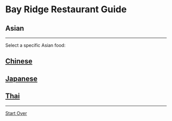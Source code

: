 # Bay Ridge Restaurant Guide
## Asian
---
Select a specific Asian food:
## [Chinese](../chinese.md)
## [Japanese](../japanese.md)
## [Thai](../thai.md)
---
[Start Over](../home.md)
